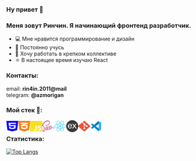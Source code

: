 ### Ну привет :wave:

### Меня зовут Ринчин. Я начинающий фронтенд разработчик.

- :computer: Мне нравится программирование и дизайн
- :green_book: Постоянно учусь
- :bricks: Хочу работать в крепком коллективе
- :atom_symbol: В настоящее время изучаю React

### Контакты:

email: **rin4in.2011@mail**\
telegram: **@azmorigan**

### Мой стек :rocket::

<img align="left" height="32" width="32" src="./img/html5.svg" />
<img align="left" height="32" width="32" src="./img/css3.svg" />
<img align="left" height="32" width="32" src="./img/js.svg" />
<img align="left" height="32" width="32" src="./img/sass.svg" />
<img align="left" height="32" width="32" src="./img/react.svg" />
<img align="left" height="32" width="32" src="./img/express.png" />
<img align="left" height="32" width="32" src="./img/git.svg" />
<img align="left" height="32" width="32" src="./img/vscode.svg" />
<br />

### Статистика:
[![Top Langs](https://github-readme-stats.vercel.app/api/top-langs/?username=azmorigan&layout=compact)](https://github.com/azmorigan)
